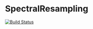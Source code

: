 # SpectralResampling

[![Build Status](https://github.com/Michael-Reefe/SpectralResampling.jl/actions/workflows/CI.yml/badge.svg?branch=main)](https://github.com/Michael-Reefe/SpectralResampling.jl/actions/workflows/CI.yml?query=branch%3Amain)
